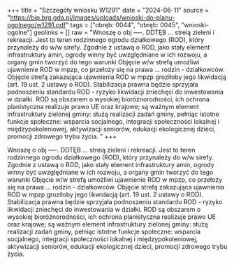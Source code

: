 +++
title = "Szczegóły wniosku W1291"
date = "2024-06-11"
source = "https://bip.brg.gda.pl/images/uploads/wnioski-do-planu-ogolnego/w1291.pdf"
tags = ["obręb: 0044", "obręb: 0045", "wnioski-ogolne"]
geolinks = []
raw = "Wnoszę o obj —-. DDTĘB ... streią zieleni i rekreacji. Jest to teren rodzinnego ogrodu działkowego (ROD), który przynależy do w/w sirefy. Zgodnie z ustawą o ROD, jako stały element infrastruktury amin, ogrody winny być uwzględniane w ich rozwoju, a organy gmin tworzyć do tego warunki Objęcie w/w strefą umożliwi ujawnienie ROD w mpzp, co przełoży się na prawa ... rodzin - działkowców. Objęcie strefą zakazująca ujawnienia ROD w mpzp groziłoby jego likwidacją (art. 19 ust. 2 ustawy o ROD). Stabilizacja prawna będzie sprzyjała podnoszeniu standardu ROD - ryzyko likwidacji zniechęci do inwestowania w działki. ROD są obszarem o wysokiej bioróżnorodności, ich ochrona planistyczna realizuje prawo UE oraz krajowe; są ważnym element infrastruktury zielonej gminy: służą realizacji zadań gminy, pełniąc istotne funkcje społeczne: wsparcia socjalnego, integracji społeczności lokalnej i międzypokoleniowej, aktywizacji seniorów, edukacji ekologicznej dzieci, promocji zdrowego trybu życia. "
+++

Wnoszę o obj —-. DDTĘB ... streią zieleni i rekreacji. Jest to teren rodzinnego
ogrodu działkowego (ROD), który przynależy do w/w sirefy. Zgodnie z ustawą o ROD, jako stały element
infrastruktury amin, ogrody winny być uwzględniane w ich rozwoju, a organy gmin tworzyć do tego warunki
Objęcie w/w strefą umożliwi ujawnienie ROD w mpzp, co przełoży się na prawa ... rodzin - działkowców.
Objęcie strefą zakazująca ujawnienia ROD w mpzp groziłoby jego likwidacją (art. 19 ust. 2 ustawy o ROD).
Stabilizacja prawna będzie sprzyjała podnoszeniu standardu ROD - ryzyko likwidacji zniechęci do
inwestowania w działki. ROD są obszarem o wysokiej bioróżnorodności, ich ochrona planistyczna realizuje
prawo UE oraz krajowe; są ważnym element infrastruktury zielonej gminy: służą realizacji zadań gminy,
pełniąc istotne funkcje społeczne: wsparcia socjalnego, integracji społeczności lokalnej i międzypokoleniowej,
aktywizacji seniorów, edukacji ekologicznej dzieci, promocji zdrowego trybu życia.




